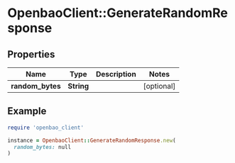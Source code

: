 # OpenbaoClient::GenerateRandomResponse

## Properties

| Name | Type | Description | Notes |
| ---- | ---- | ----------- | ----- |
| **random_bytes** | **String** |  | [optional] |

## Example

```ruby
require 'openbao_client'

instance = OpenbaoClient::GenerateRandomResponse.new(
  random_bytes: null
)
```

